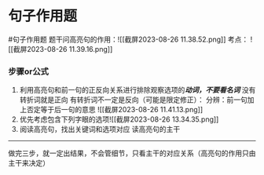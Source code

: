 # 句子作用题
#句子作用题
题干问高亮句的作用：![[截屏2023-08-26 11.38.52.png]]
考点：
![[截屏2023-08-26 11.39.16.png]]
### 步骤or公式
1. 利用高亮句和前一句的正反向关系进行排除观察选项的***动词，不要看名词***
没有转折词就是正向
有转折词不一定是反向（可能是限定修正）：
分辨：前一句加上否定等于后一句的意思
![[截屏2023-08-26 11.41.13.png]]
2. 优先考虑包含下列字眼的选项![[截屏2023-08-26 13.34.35.png]]
3. 阅读高亮句，找出关键词和选项对应
读高亮句的主干
---
做完三步，就一定出结果，不会管细节，只看主干的对应关系（高亮句的作用只由主干来决定）
